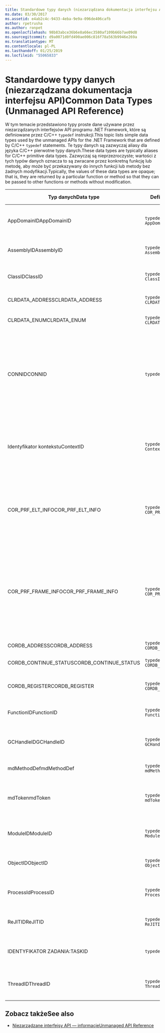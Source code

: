 ```yaml
---
title: Standardowe typy danych (niezarządzana dokumentacja interfejsu API)
ms.date: 03/30/2017
ms.assetid: e4ab2c4c-9433-4eba-9e9a-096de406cafb
author: rpetrusha
ms.author: ronpet
ms.openlocfilehash: 98b83abce36b6e8a66ec3580af109b66b7ae09d8
ms.sourcegitcommit: d9a0071d0fd490ae006c816f78a563b9946e269a
ms.translationtype: MT
ms.contentlocale: pl-PL
ms.lasthandoff: 01/25/2019
ms.locfileid: "55065833"
---
```

# <a name="common-data-types-unmanaged-api-reference"></a><span data-ttu-id="6f235-102">Standardowe typy danych (niezarządzana dokumentacja interfejsu API)</span><span class="sxs-lookup"><span data-stu-id="6f235-102">Common Data Types (Unmanaged API Reference)</span></span>
<span data-ttu-id="6f235-103">W tym temacie przedstawiono typy proste dane używane przez niezarządzanych interfejsów API programu .NET Framework, które są definiowane przez C/C++ `typedef` instrukcji.</span><span class="sxs-lookup"><span data-stu-id="6f235-103">This topic lists simple data types used by the unmanaged APIs for the .NET Framework that are defined by C/C++ `typedef` statements.</span></span> <span data-ttu-id="6f235-104">Te typy danych są zazwyczaj aliasy dla języka C/C++ pierwotne typy danych.</span><span class="sxs-lookup"><span data-stu-id="6f235-104">These data types are typically aliases for C/C++ primitive data types.</span></span> <span data-ttu-id="6f235-105">Zazwyczaj są nieprzezroczyste; wartości z tych typów danych oznacza to są zwracane przez konkretną funkcję lub metodę, aby może być przekazywany do innych funkcji lub metody bez żadnych modyfikacji.</span><span class="sxs-lookup"><span data-stu-id="6f235-105">Typically, the values of these data types are opaque; that is, they are returned by a particular function or method so that they can be passed to other functions or methods without modification.</span></span>  
  
|<span data-ttu-id="6f235-106">Typ danych</span><span class="sxs-lookup"><span data-stu-id="6f235-106">Data type</span></span>|<span data-ttu-id="6f235-107">Definicja</span><span class="sxs-lookup"><span data-stu-id="6f235-107">Definition</span></span>|<span data-ttu-id="6f235-108">Zdefiniowane w</span><span class="sxs-lookup"><span data-stu-id="6f235-108">Defined in</span></span>|<span data-ttu-id="6f235-109">Opis</span><span class="sxs-lookup"><span data-stu-id="6f235-109">Description</span></span>|  
|---------------|----------------|----------------|-----------------|  
|<span data-ttu-id="6f235-110">AppDomainID</span><span class="sxs-lookup"><span data-stu-id="6f235-110">AppDomainID</span></span>|`typedef UINT_PTR AppDomainID;`|<span data-ttu-id="6f235-111">corprof.h</span><span class="sxs-lookup"><span data-stu-id="6f235-111">corprof.h</span></span>|<span data-ttu-id="6f235-112">Identyfikator domeny aplikacji.</span><span class="sxs-lookup"><span data-stu-id="6f235-112">The identifier of an application domain.</span></span>|  
|<span data-ttu-id="6f235-113">AssemblyID</span><span class="sxs-lookup"><span data-stu-id="6f235-113">AssemblyID</span></span>|`typedef UINT_PTR AssemblyID;`|<span data-ttu-id="6f235-114">corprof.h</span><span class="sxs-lookup"><span data-stu-id="6f235-114">corprof.h</span></span>|<span data-ttu-id="6f235-115">Identyfikator zestawu.</span><span class="sxs-lookup"><span data-stu-id="6f235-115">The identifier of an assembly.</span></span>|  
|<span data-ttu-id="6f235-116">ClassID</span><span class="sxs-lookup"><span data-stu-id="6f235-116">ClassID</span></span>|`typedef UINT_PTR ClassID;`|<span data-ttu-id="6f235-117">corprof.h</span><span class="sxs-lookup"><span data-stu-id="6f235-117">corprof.h</span></span>|<span data-ttu-id="6f235-118">Identyfikator klasy zarządzanej.</span><span class="sxs-lookup"><span data-stu-id="6f235-118">The identifier of a managed class.</span></span>|  
|<span data-ttu-id="6f235-119">CLRDATA_ADDRESS</span><span class="sxs-lookup"><span data-stu-id="6f235-119">CLRDATA_ADDRESS</span></span>|`typedef ULONG64 CLRDATA_ADDRESS;`|<span data-ttu-id="6f235-120">clrdata.h</span><span class="sxs-lookup"><span data-stu-id="6f235-120">clrdata.h</span></span>|<span data-ttu-id="6f235-121">Adres pamięci 64-bitowych.</span><span class="sxs-lookup"><span data-stu-id="6f235-121">A 64-bit memory address.</span></span>|
|<span data-ttu-id="6f235-122">CLRDATA_ENUM</span><span class="sxs-lookup"><span data-stu-id="6f235-122">CLRDATA_ENUM</span></span>|`typedef ULONG64 CLRDATA_ADDRESS;`|<span data-ttu-id="6f235-123">Nie jest dostępna</span><span class="sxs-lookup"><span data-stu-id="6f235-123">Not Available</span></span>|<span data-ttu-id="6f235-124">Adres pamięci 64-bitowych.</span><span class="sxs-lookup"><span data-stu-id="6f235-124">A 64-bit memory address.</span></span>|
|<span data-ttu-id="6f235-125">CONNID</span><span class="sxs-lookup"><span data-stu-id="6f235-125">CONNID</span></span>|`typedef DWORD CONNID;`|<span data-ttu-id="6f235-126">cordebug.h, mscoree.h</span><span class="sxs-lookup"><span data-stu-id="6f235-126">cordebug.h, mscoree.h</span></span>|<span data-ttu-id="6f235-127">Identyfikator połączenia dla wątku, który jest podłączony do wystąpienia programu Microsoft SQL Server.</span><span class="sxs-lookup"><span data-stu-id="6f235-127">The connection identifier for a thread that is connected to an instance of Microsoft SQL Server.</span></span>|  
|<span data-ttu-id="6f235-128">Identyfikator kontekstu</span><span class="sxs-lookup"><span data-stu-id="6f235-128">ContextID</span></span>|`typedef UINT_PTR ContextID;`|<span data-ttu-id="6f235-129">corprof.h</span><span class="sxs-lookup"><span data-stu-id="6f235-129">corprof.h</span></span>|<span data-ttu-id="6f235-130">Identyfikator kontekstu skojarzonego z określonym wątków zarządzanych.</span><span class="sxs-lookup"><span data-stu-id="6f235-130">The identifier of the context associated with a particular managed thread.</span></span>|  
|<span data-ttu-id="6f235-131">COR_PRF_ELT_INFO</span><span class="sxs-lookup"><span data-stu-id="6f235-131">COR_PRF_ELT_INFO</span></span>|`typedef UINT_PTR COR_PRF_ELT_INFO;`|<span data-ttu-id="6f235-132">corprof.h</span><span class="sxs-lookup"><span data-stu-id="6f235-132">corprof.h</span></span>|<span data-ttu-id="6f235-133">Dojście nieprzezroczyste reprezentujący informacji na temat ramki określonego stosu.</span><span class="sxs-lookup"><span data-stu-id="6f235-133">An opaque handle that represents information about a particular stack frame.</span></span>|  
|<span data-ttu-id="6f235-134">COR_PRF_FRAME_INFO</span><span class="sxs-lookup"><span data-stu-id="6f235-134">COR_PRF_FRAME_INFO</span></span>|`typedef UINT_PTR COR_PRF_FRAME_INFO;`|<span data-ttu-id="6f235-135">corprof.h</span><span class="sxs-lookup"><span data-stu-id="6f235-135">corprof.h</span></span>|<span data-ttu-id="6f235-136">Nieprzezroczystego obsługiwać odwołujący się do ramki stosu.</span><span class="sxs-lookup"><span data-stu-id="6f235-136">An opaque handle that points to a stack frame.</span></span> <span data-ttu-id="6f235-137">Jest on prawidłowy tylko podczas wywołania zwrotnego, do którego jest przekazywany.</span><span class="sxs-lookup"><span data-stu-id="6f235-137">It is valid only during the callback to which it is passed.</span></span>|  
|<span data-ttu-id="6f235-138">CORDB_ADDRESS</span><span class="sxs-lookup"><span data-stu-id="6f235-138">CORDB_ADDRESS</span></span>|`typedef ULONG64 CORDB_ADDRESS;`|<span data-ttu-id="6f235-139">cordebug.h</span><span class="sxs-lookup"><span data-stu-id="6f235-139">cordebug.h</span></span>|<span data-ttu-id="6f235-140">Adres w pamięci.</span><span class="sxs-lookup"><span data-stu-id="6f235-140">An address in memory.</span></span>|  
|<span data-ttu-id="6f235-141">CORDB_CONTINUE_STATUS</span><span class="sxs-lookup"><span data-stu-id="6f235-141">CORDB_CONTINUE_STATUS</span></span>|`typedef DWORD CORDB_CONTINUE_STATUS;`|<span data-ttu-id="6f235-142">cordebug.h</span><span class="sxs-lookup"><span data-stu-id="6f235-142">cordebug.h</span></span>|<span data-ttu-id="6f235-143">Stan kontynuacji.</span><span class="sxs-lookup"><span data-stu-id="6f235-143">The continuation status.</span></span>|  
|<span data-ttu-id="6f235-144">CORDB_REGISTER</span><span class="sxs-lookup"><span data-stu-id="6f235-144">CORDB_REGISTER</span></span>|`typedef ULONG64 CORDB_REGISTER;`|<span data-ttu-id="6f235-145">cordebug.h</span><span class="sxs-lookup"><span data-stu-id="6f235-145">cordebug.h</span></span>|<span data-ttu-id="6f235-146">Wartość rejestru procesora CPU.</span><span class="sxs-lookup"><span data-stu-id="6f235-146">The value of a CPU register.</span></span>|
|<span data-ttu-id="6f235-147">FunctionID</span><span class="sxs-lookup"><span data-stu-id="6f235-147">FunctionID</span></span>|`typedef UINT_PTR FunctionID;`|<span data-ttu-id="6f235-148">corprof.h</span><span class="sxs-lookup"><span data-stu-id="6f235-148">corprof.h</span></span>|<span data-ttu-id="6f235-149">Identyfikator funkcji lub metody.</span><span class="sxs-lookup"><span data-stu-id="6f235-149">The identifier of a function or method.</span></span>|  
|<span data-ttu-id="6f235-150">GCHandleID</span><span class="sxs-lookup"><span data-stu-id="6f235-150">GCHandleID</span></span>|`typedef UINT_PTR GCHandleID;`|<span data-ttu-id="6f235-151">corprof.h</span><span class="sxs-lookup"><span data-stu-id="6f235-151">corprof.h</span></span>|<span data-ttu-id="6f235-152">Uchwyt kolekcji wyrzucania elementów.</span><span class="sxs-lookup"><span data-stu-id="6f235-152">A garbage collection handle.</span></span>|  
|<span data-ttu-id="6f235-153">mdMethodDef</span><span class="sxs-lookup"><span data-stu-id="6f235-153">mdMethodDef</span></span>|`typedef mdToken mdMethodDef;`|<span data-ttu-id="6f235-154">cordebug.h</span><span class="sxs-lookup"><span data-stu-id="6f235-154">cordebug.h</span></span>|<span data-ttu-id="6f235-155">Token definicję metody.</span><span class="sxs-lookup"><span data-stu-id="6f235-155">A method definition token.</span></span>|
|<span data-ttu-id="6f235-156">mdToken</span><span class="sxs-lookup"><span data-stu-id="6f235-156">mdToken</span></span>|`typedef UINT32 mdToken;`|<span data-ttu-id="6f235-157">corprof.h</span><span class="sxs-lookup"><span data-stu-id="6f235-157">corprof.h</span></span>|<span data-ttu-id="6f235-158">Token metadanych (wiersz w tabeli metadanych).</span><span class="sxs-lookup"><span data-stu-id="6f235-158">A metadata token (a row in a metadata table).</span></span>|  
|<span data-ttu-id="6f235-159">ModuleID</span><span class="sxs-lookup"><span data-stu-id="6f235-159">ModuleID</span></span>|`typedef UINT_PTR ModuleID;`|<span data-ttu-id="6f235-160">corprof.h</span><span class="sxs-lookup"><span data-stu-id="6f235-160">corprof.h</span></span>|<span data-ttu-id="6f235-161">Identyfikator modułu zestawu.</span><span class="sxs-lookup"><span data-stu-id="6f235-161">The identifier of an assembly module.</span></span>|  
|<span data-ttu-id="6f235-162">ObjectID</span><span class="sxs-lookup"><span data-stu-id="6f235-162">ObjectID</span></span>|`typedef UINT_PTR ObjectID;`|<span data-ttu-id="6f235-163">corprof.h</span><span class="sxs-lookup"><span data-stu-id="6f235-163">corprof.h</span></span>|<span data-ttu-id="6f235-164">Identyfikator obiektu.</span><span class="sxs-lookup"><span data-stu-id="6f235-164">The identifier of an object.</span></span>|  
|<span data-ttu-id="6f235-165">ProcessId</span><span class="sxs-lookup"><span data-stu-id="6f235-165">ProcessID</span></span>|`typedef UINT_PTR ProcessID;`|<span data-ttu-id="6f235-166">corprof.h</span><span class="sxs-lookup"><span data-stu-id="6f235-166">corprof.h</span></span>|<span data-ttu-id="6f235-167">Identyfikator procesu zarządzanego.</span><span class="sxs-lookup"><span data-stu-id="6f235-167">The identifier of a managed process.</span></span>|  
|<span data-ttu-id="6f235-168">ReJITID</span><span class="sxs-lookup"><span data-stu-id="6f235-168">ReJITID</span></span>|`typedef UINT_PTR ReJITID;`|<span data-ttu-id="6f235-169">corprof.h</span><span class="sxs-lookup"><span data-stu-id="6f235-169">corprof.h</span></span>|<span data-ttu-id="6f235-170">Identyfikator funkcji w trybie JIT.</span><span class="sxs-lookup"><span data-stu-id="6f235-170">The identifier of a jitted function.</span></span>|  
|<span data-ttu-id="6f235-171">IDENTYFIKATOR ZADANIA:</span><span class="sxs-lookup"><span data-stu-id="6f235-171">TASKID</span></span>|`typedef UINT64 TASKID;`|<span data-ttu-id="6f235-172">cordebug.h, mscoree.h</span><span class="sxs-lookup"><span data-stu-id="6f235-172">cordebug.h, mscoree.h</span></span>|<span data-ttu-id="6f235-173">Identyfikator [iclrtask —](../../../docs/framework/unmanaged-api/hosting/iclrtask-interface.md) wystąpienia.</span><span class="sxs-lookup"><span data-stu-id="6f235-173">The identifier of an [ICLRTask](../../../docs/framework/unmanaged-api/hosting/iclrtask-interface.md) instance.</span></span>|  
|<span data-ttu-id="6f235-174">ThreadID</span><span class="sxs-lookup"><span data-stu-id="6f235-174">ThreadID</span></span>|`typedef UINT_PTR ThreadID;`|<span data-ttu-id="6f235-175">corprof.h</span><span class="sxs-lookup"><span data-stu-id="6f235-175">corprof.h</span></span>|<span data-ttu-id="6f235-176">Identyfikator wątków zarządzanych.</span><span class="sxs-lookup"><span data-stu-id="6f235-176">The identifier of a managed thread.</span></span>|  
  
## <a name="see-also"></a><span data-ttu-id="6f235-177">Zobacz także</span><span class="sxs-lookup"><span data-stu-id="6f235-177">See also</span></span>
- [<span data-ttu-id="6f235-178">Niezarządzane interfejsy API — informacje</span><span class="sxs-lookup"><span data-stu-id="6f235-178">Unmanaged API Reference</span></span>](../../../docs/framework/unmanaged-api/index.md)
